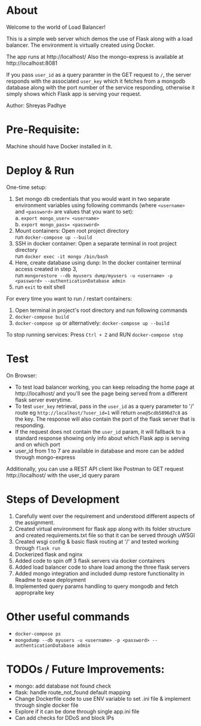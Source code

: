 # About
Welcome to the world of Load Balancer!

This is a simple web server which demos the use of Flask along with a load balancer. The environment is virtually created using Docker.

The app runs at http://localhost/ Also the mongo-express is available at http://localhost:8081

If you pass `user_id` as a query paramter in the GET request to `/`, the server responds with the associated `user_key` which it fetches from a mongodb database along with the port number of the service responding, otherwise it simply shows which Flask app is serving your request.

Author: Shreyas Padhye

# Pre-Requisite:
Machine should have Docker installed in it.

# Deploy & Run
One-time setup:
1. Set mongo db credentials that you would want in two separate environment variables using following commands (where `<username>` and `<password>` are values that you want to set):  
    a. `export mongo_user= <username>`  
    b. `export mongo_pass= <password>`
2. Mount containers: Open root project directory  
        run `docker-compose up --build`
3. SSH in docker container: Open a separate terminal in root project directory  
        run `docker exec -it mongo /bin/bash` 
4. Here, create database using dunp:
        In the docker container terminal access created in step 3,  
        run `mongorestore --db myusers dump/myusers -u <username> -p <password> --authenticationDatabase admin`
5. run `exit` to exit shell

For every time you want to run / restart containers:
1. Open terminal in project's root directory and run following commands 
2. `docker-compose build`
3. `docker-compose up` 
or alternatively: `docker-compose up --build`

To stop running services: Press `Ctrl + Z` and RUN `docker-compose stop`

# Test
On Browser:
- To test load balancer working, you can keep reloading the home page at http://localhost/ and you'll see the page being served from a different flask server everytime.
- To test `user_key` retrieval, pass in the `user_id` as a query parameter to '/' route eg `http://localhost/?user_id=1` will return `one@5cdb5896d7c8` as the key. The response will also contain the port of the flask server that is responding.
- If the request does not contain the `user_id` param, it will fallback to a standard response showing only info about which Flask app is serving and on which port
- user_id from 1 to 7 are available in database and more can be added through mongo-express

Additionally, you can use a REST API client like Postman to GET request http://localhost/ with the user_id query param

# Steps of Development
1. Carefully went over the requirement and understood different aspects of the assignment. 
2. Created virtual environment for flask app along with its folder structure and created requirements.txt file so that it can be served through uWSGI
3. Created wsgi config & basic flask routing at '/' and tested working through `flask run`
4. Dockerized flask and nginx
5. Added code to spin off 3 flask servers via docker containers
6. Added load balancer code to share load among the three flask servers
7. Added mongo integration and included dump restore functionality in Readme to ease deployment
8. Implemented query params handling to query mongodb and fetch appropraite key

# Other useful commands
- `docker-compose ps`
- `mongodump --db myusers -u <username> -p <password> --authenticationDatabase admin`

# TODOs / Future Improvements: 
- mongo: add database not found check
- flask: handle route_not_found default mapping
- Change Dockerfile code to use ENV variable to set .ini file & implement through single docker file
- Explore if it can be done through single app.ini file
- Can add checks for DDoS and block IPs


